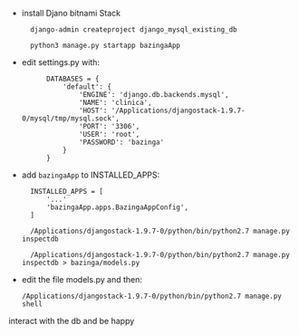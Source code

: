- install Djano bitnami Stack

        django-admin createproject django_mysql_existing_db

        python3 manage.py startapp bazingaApp

- edit settings.py with:

            DATABASES = {
                'default': {
                    'ENGINE': 'django.db.backends.mysql',
                    'NAME': 'clinica',
                    'HOST': '/Applications/djangostack-1.9.7-0/mysql/tmp/mysql.sock',
                    'PORT': '3306',
                    'USER': 'root',
                    'PASSWORD': 'bazinga'
                }
            }

- add `bazingaApp` to INSTALLED_APPS:

        INSTALLED_APPS = [
            '...'
            'bazingaApp.apps.BazingaAppConfig',
        ]

        /Applications/djangostack-1.9.7-0/python/bin/python2.7 manage.py inspectdb

        /Applications/djangostack-1.9.7-0/python/bin/python2.7 manage.py inspectdb > bazinga/models.py


- edit the file models.py and then:

      /Applications/djangostack-1.9.7-0/python/bin/python2.7 manage.py shell

interact with the db and be happy
